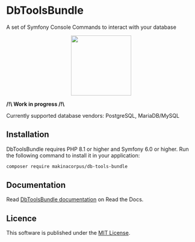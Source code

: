 # DbToolsBundle
A set of Symfony Console Commands to interact with your database

<p align="center" style="margin: auto">
    <img style="height:160px;" src="https://github.com/makinacorpus/db-tools-bundle/raw/2b407b13314eb6bd87ab2c64376163803f9b90d0/docs/content/images/logo.png">
</p>

**/!\ Work in progress /!\\**

Currently supported database vendors: PostgreSQL, MariaDB/MySQL

## Installation

DbToolsBundle requires PHP 8.1 or higher and Symfony 6.0 or higher. Run the following command to install it in your application:

```sh
composer require makinacorpus/db-tools-bundle
```

## Documentation

Read [DbToolsBundle documentation](https://db-tools-bundle.readthedocs.io/) on Read the Docs.

## Licence

This software is published under the [MIT License](./LICENCE.md).
